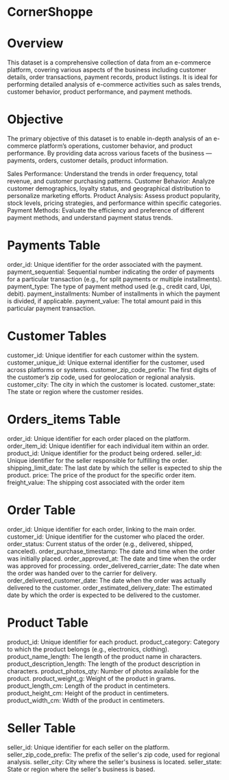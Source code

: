 # CornerShoppe
# Overview
This dataset is a comprehensive collection of data from an e-commerce platform, covering various aspects of the business including customer details, order transactions, payment records, product listings. It is ideal for performing detailed analysis of e-commerce activities such as sales trends, customer behavior, product performance, and payment methods.
# Objective
The primary objective of this dataset is to enable in-depth analysis of an e-commerce platform’s operations, customer behavior, and product performance. By providing data across various facets of the business — payments, orders, customer details, product information.

Sales Performance: Understand the trends in order frequency, total revenue, and customer purchasing patterns.
Customer Behavior: Analyze customer demographics, loyalty status, and geographical distribution to personalize marketing efforts.
Product Analysis: Assess product popularity, stock levels, pricing strategies, and performance within specific categories.
Payment Methods: Evaluate the efficiency and preference of different payment methods, and understand payment status trends.
# Payments Table
order_id: Unique identifier for the order associated with the payment.
payment_sequential: Sequential number indicating the order of payments for a particular transaction (e.g., for split payments or multiple installments).
payment_type: The type of payment method used (e.g., credit card, Upi, debit).
payment_installments: Number of installments in which the payment is divided, if applicable.
payment_value: The total amount paid in this particular payment transaction.
# Customer Tables
customer_id: Unique identifier for each customer within the system.
customer_unique_id: Unique external identifier for the customer, used across platforms or systems.
customer_zip_code_prefix: The first digits of the customer’s zip code, used for geolocation or regional analysis.
customer_city: The city in which the customer is located.
customer_state: The state or region where the customer resides.
 # Orders_items Table
order_id: Unique identifier for each order placed on the platform.
order_item_id: Unique identifier for each individual item within an order.
product_id: Unique identifier for the product being ordered.
seller_id: Unique identifier for the seller responsible for fulfilling the order.
shipping_limit_date: The last date by which the seller is expected to ship the product.
price: The price of the product for the specific order item.
freight_value: The shipping cost associated with the order item
# Order Table
order_id: Unique identifier for each order, linking to the main order.
customer_id: Unique identifier for the customer who placed the order.
order_status: Current status of the order (e.g., delivered, shipped, canceled).
order_purchase_timestamp: The date and time when the order was initially placed.
order_approved_at: The date and time when the order was approved for processing.
order_delivered_carrier_date: The date when the order was handed over to the carrier for delivery.
order_delivered_customer_date: The date when the order was actually delivered to the customer.
order_estimated_delivery_date: The estimated date by which the order is expected to be delivered to the customer.
# Product Table
product_id: Unique identifier for each product.
product_category: Category to which the product belongs (e.g., electronics, clothing).
product_name_length: The length of the product name in characters.
product_description_length: The length of the product description in characters.
product_photos_qty: Number of photos available for the product.
product_weight_g: Weight of the product in grams.
product_length_cm: Length of the product in centimeters.
product_height_cm: Height of the product in centimeters.
product_width_cm: Width of the product in centimeters.
# Seller Table
seller_id: Unique identifier for each seller on the platform.
seller_zip_code_prefix: The prefix of the seller's zip code, used for regional analysis.
seller_city: City where the seller's business is located.
seller_state: State or region where the seller's business is based.

